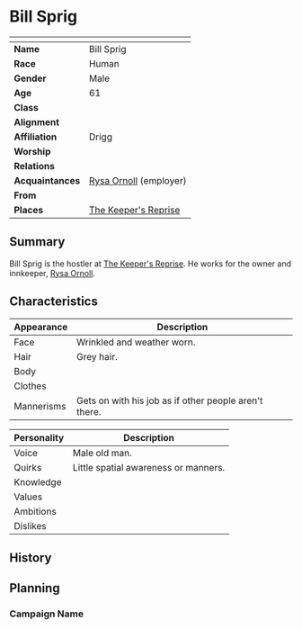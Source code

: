 # Bill Sprig

| []() | |
| --- | --- |
| **Name** | Bill Sprig |
| **Race** | Human |
| **Gender** | Male |
| **Age** | 61 |
| **Class** | |
| **Alignment** | |
| **Affiliation** | Drigg |
| **Worship** | |
| **Relations** | |
| **Acquaintances** | [Rysa Ornoll](rysa-ornoll.md) (employer) |
| **From** | |
| **Places** | [The Keeper's Reprise](../places/buildings/inns-taverns/the-keepers-reprise.md) |

## Summary

Bill Sprig is the hostler at [The Keeper's Reprise](../places/buildings/inns-taverns/the-keepers-reprise.md). He works for the owner and innkeeper, [Rysa Ornoll](rysa-ornoll.md).

## Characteristics

| Appearance | Description |
| --- | --- |
| Face | Wrinkled and weather worn. |
| Hair | Grey hair. |
| Body | |
| Clothes | |
| Mannerisms | Gets on with his job as if other people aren't there. |

| Personality | Description |
| --- | --- |
| Voice | Male old man. |
| Quirks | Little spatial awareness or manners. |
| Knowledge | |
| Values | |
| Ambitions | |
| Dislikes | |

## History

## Planning

### Campaign Name
